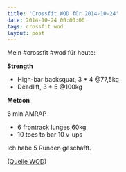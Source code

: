```yaml
---
title: 'Crossfit WOD für 2014-10-24'
date: 2014-10-24 00:00:00 
tags: crossfit wod
layout: post
---
```

Mein #crossfit #wod für heute:

**Strength**

* High-bar backsquat, 3 * 4 @77,5kg
* Deadlift, 3 * 5 @100kg

**Metcon** 

6 min AMRAP

* 6 frontrack lunges 60kg
* ~~10 toes to bar~~ 10 v-ups

Ich habe 5 Runden geschafft.

([Quelle WOD][0])

[0]: http://www.crossfithh.de/workouts--news/workout-friday39

